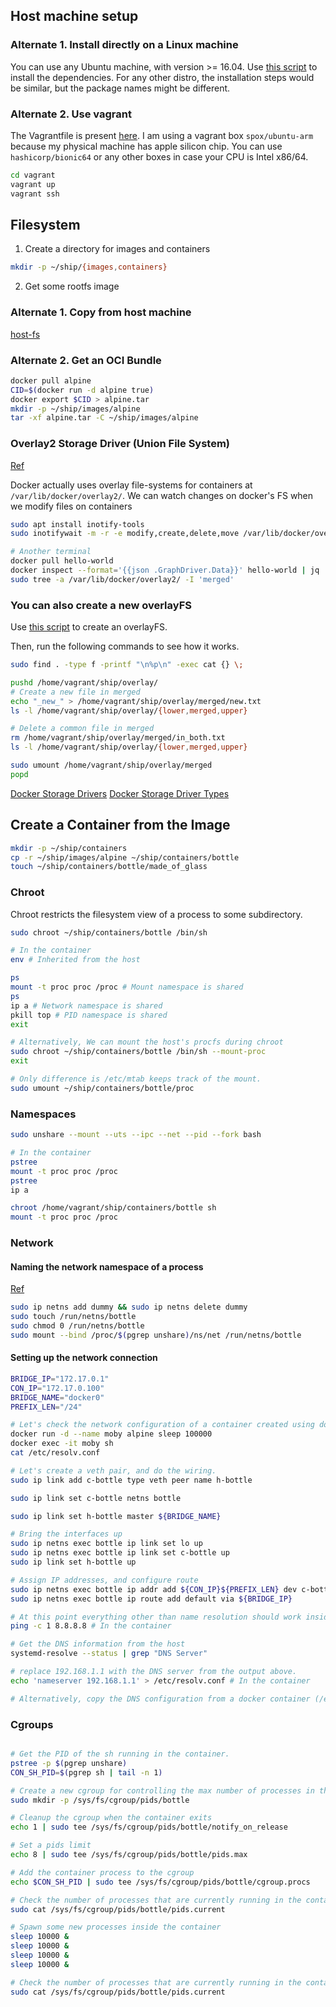 ## Host machine setup

### Alternate 1. Install directly on a Linux machine
You can use any Ubuntu machine, with version >= 16.04. Use [this script](./scripts/install-prereqs.sh) to install the dependencies.
For any other distro, the installation steps would be similar, but the package names might be different.

### Alternate 2. Use vagrant
The Vagrantfile is present [here](./vagrant/Vagrantfile).
I am using a vagrant box `spox/ubuntu-arm` because my physical machine has apple silicon chip.
You can use `hashicorp/bionic64` or any other boxes in case your CPU is Intel x86/64.

```sh
cd vagrant
vagrant up
vagrant ssh
```

## Filesystem

1. Create a directory for images and containers

```sh
mkdir -p ~/ship/{images,containers}
```

2. Get some rootfs image

### Alternate 1. Copy from host machine

[host-fs](./scripts/host-fs.sh)

### Alternate 2. Get an OCI Bundle

```sh
docker pull alpine
CID=$(docker run -d alpine true)
docker export $CID > alpine.tar
mkdir -p ~/ship/images/alpine
tar -xf alpine.tar -C ~/ship/images/alpine
```

### Overlay2 Storage Driver (Union File System)
[Ref](https://docs.docker.com/storage/storagedriver/overlayfs-driver/#how-the-overlay2-driver-works)

Docker actually uses overlay file-systems for containers at `/var/lib/docker/overlay2/`.
We can watch changes on docker's FS when we modify files on containers

```sh
sudo apt install inotify-tools
sudo inotifywait -m -r -e modify,create,delete,move /var/lib/docker/overlay2/

# Another terminal
docker pull hello-world
docker inspect --format='{{json .GraphDriver.Data}}' hello-world | jq
sudo tree -a /var/lib/docker/overlay2/ -I 'merged'
```

### You can also create a new overlayFS

Use [this script](./scripts/my-overlay.sh) to create an overlayFS.

Then, run the following commands to see how it works.

```sh
sudo find . -type f -printf "\n%p\n" -exec cat {} \;

pushd /home/vagrant/ship/overlay/
# Create a new file in merged
echo "_new_" > /home/vagrant/ship/overlay/merged/new.txt
ls -l /home/vagrant/ship/overlay/{lower,merged,upper}

# Delete a common file in merged
rm /home/vagrant/ship/overlay/merged/in_both.txt
ls -l /home/vagrant/ship/overlay/{lower,merged,upper}

sudo umount /home/vagrant/ship/overlay/merged
popd
```

[Docker Storage Drivers](https://docs.docker.com/storage/storagedriver/)
[Docker Storage Driver Types](https://docs.docker.com/storage/storagedriver/select-storage-driver/)

## Create a Container from the Image

```sh
mkdir -p ~/ship/containers
cp -r ~/ship/images/alpine ~/ship/containers/bottle
touch ~/ship/containers/bottle/made_of_glass
```

### Chroot

Chroot restricts the filesystem view of a process to some subdirectory.

```sh
sudo chroot ~/ship/containers/bottle /bin/sh

# In the container
env # Inherited from the host

ps
mount -t proc proc /proc # Mount namespace is shared
ps
ip a # Network namespace is shared
pkill top # PID namespace is shared
exit

# Alternatively, We can mount the host's procfs during chroot
sudo chroot ~/ship/containers/bottle /bin/sh --mount-proc
exit

# Only difference is /etc/mtab keeps track of the mount.
sudo umount ~/ship/containers/bottle/proc
```

### Namespaces

```sh
sudo unshare --mount --uts --ipc --net --pid --fork bash

# In the container
pstree
mount -t proc proc /proc
pstree
ip a

chroot /home/vagrant/ship/containers/bottle sh
mount -t proc proc /proc
```

### Network

#### Naming the network namespace of a process

[Ref](https://unix.stackexchange.com/a/645834/222748)

```sh
sudo ip netns add dummy && sudo ip netns delete dummy
sudo touch /run/netns/bottle
sudo chmod 0 /run/netns/bottle
sudo mount --bind /proc/$(pgrep unshare)/ns/net /run/netns/bottle
```

#### Setting up the network connection

```sh
BRIDGE_IP="172.17.0.1"
CON_IP="172.17.0.100"
BRIDGE_NAME="docker0"
PREFIX_LEN="/24"

# Let's check the network configuration of a container created using docker
docker run -d --name moby alpine sleep 100000
docker exec -it moby sh
cat /etc/resolv.conf

# Let's create a veth pair, and do the wiring.
sudo ip link add c-bottle type veth peer name h-bottle

sudo ip link set c-bottle netns bottle

sudo ip link set h-bottle master ${BRIDGE_NAME}

# Bring the interfaces up
sudo ip netns exec bottle ip link set lo up
sudo ip netns exec bottle ip link set c-bottle up
sudo ip link set h-bottle up

# Assign IP addresses, and configure route
sudo ip netns exec bottle ip addr add ${CON_IP}${PREFIX_LEN} dev c-bottle
sudo ip netns exec bottle ip route add default via ${BRIDGE_IP}

# At this point everything other than name resolution should work inside the container.
ping -c 1 8.8.8.8 # In the container

# Get the DNS information from the host
systemd-resolve --status | grep "DNS Server"

# replace 192.168.1.1 with the DNS server from the output above. 
echo 'nameserver 192.168.1.1' > /etc/resolv.conf # In the container

# Alternatively, copy the DNS configuration from a docker container (/etc/resolv.conf) to our container
```

### Cgroups

```sh

# Get the PID of the sh running in the container.
pstree -p $(pgrep unshare)
CON_SH_PID=$(pgrep sh | tail -n 1)

# Create a new cgroup for controlling the max number of processes in the container
sudo mkdir -p /sys/fs/cgroup/pids/bottle

# Cleanup the cgroup when the container exits
echo 1 | sudo tee /sys/fs/cgroup/pids/bottle/notify_on_release

# Set a pids limit
echo 8 | sudo tee /sys/fs/cgroup/pids/bottle/pids.max

# Add the container process to the cgroup
echo $CON_SH_PID | sudo tee /sys/fs/cgroup/pids/bottle/cgroup.procs

# Check the number of processes that are currently running in the container
sudo cat /sys/fs/cgroup/pids/bottle/pids.current

# Spawn some new processes inside the container
sleep 10000 &
sleep 10000 &
sleep 10000 &
sleep 10000 &

# Check the number of processes that are currently running in the container
sudo cat /sys/fs/cgroup/pids/bottle/pids.current
```